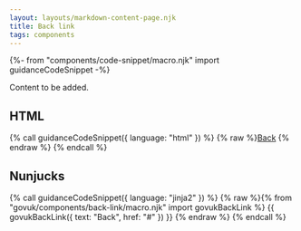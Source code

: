 ```yaml
---
layout: layouts/markdown-content-page.njk
title: Back link
tags: components
---
```


{%- from "components/code-snippet/macro.njk" import guidanceCodeSnippet -%}

Content to be added.

## HTML

{% call guidanceCodeSnippet({ language: "html" }) %}
{% raw %}<a href="#" class="govuk-back-link">Back</a>
{% endraw %}
{% endcall %}

## Nunjucks

{% call guidanceCodeSnippet({ language: "jinja2" }) %}
{% raw %}{% from "govuk/components/back-link/macro.njk" import govukBackLink %}
{{ govukBackLink({
  text: "Back",
  href: "#"
}) }}
{% endraw %}
{% endcall %}

